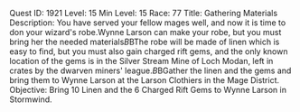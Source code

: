 Quest ID: 1921
Level: 15
Min Level: 15
Race: 77
Title: Gathering Materials
Description: You have served your fellow mages well, and now it is time to don your wizard's robe.Wynne Larson can make your robe, but you must bring her the needed materials$B$BThe robe will be made of linen which is easy to find, but you must also gain charged rift gems, and the only known location of the gems is in the Silver Stream Mine of Loch Modan, left in crates by the dwarven miners' league.$B$BGather the linen and the gems and bring them to Wynne Larson at the Larson Clothiers in the Mage District.
Objective: Bring 10 Linen and the 6 Charged Rift Gems to Wynne Larson in Stormwind.

